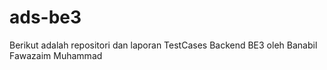 # ads-be3
Berikut adalah repositori dan laporan TestCases Backend BE3 oleh Banabil Fawazaim Muhammad

